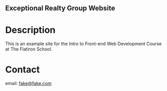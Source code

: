 Exceptional Realty Group Website
---

# Description

This is an example site for the Intro to Front-end Web Development Course at The Flatiron School.

# Contact

email: fake@fake.com